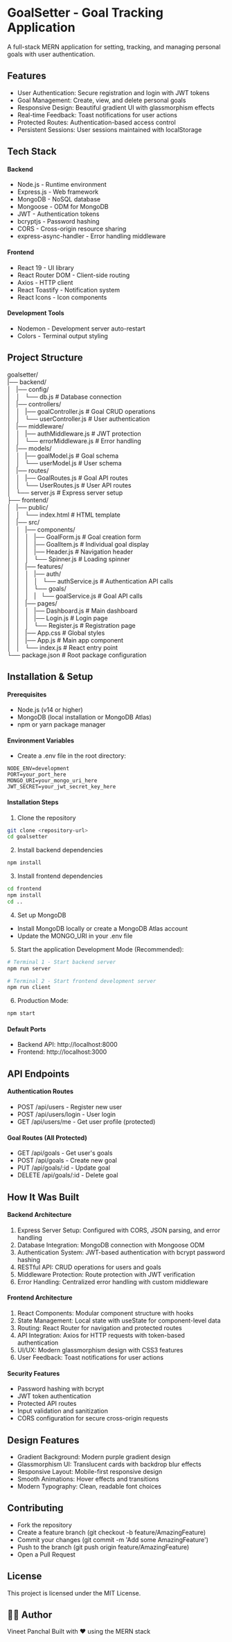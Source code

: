 # GoalSetter - Goal Tracking Application

A full-stack MERN application for setting, tracking, and managing personal goals with user authentication.

## Features

- User Authentication: Secure registration and login with JWT tokens
- Goal Management: Create, view, and delete personal goals
- Responsive Design: Beautiful gradient UI with glassmorphism effects
- Real-time Feedback: Toast notifications for user actions
- Protected Routes: Authentication-based access control
- Persistent Sessions: User sessions maintained with localStorage

## Tech Stack

#### Backend

- Node.js - Runtime environment
- Express.js - Web framework
- MongoDB - NoSQL database
- Mongoose - ODM for MongoDB
- JWT - Authentication tokens
- bcryptjs - Password hashing
- CORS - Cross-origin resource sharing
- express-async-handler - Error handling middleware

#### Frontend

- React 19 - UI library
- React Router DOM - Client-side routing
- Axios - HTTP client
- React Toastify - Notification system
- React Icons - Icon components

#### Development Tools

- Nodemon - Development server auto-restart
- Colors - Terminal output styling

## Project Structure
goalsetter/ <br />
|── backend/ <br />
│ &nbsp; |── config/ <br />
│ &nbsp; │ &nbsp; └── db.js              # Database connection <br />
│ &nbsp; |── controllers/ <br />
│ &nbsp; │ &nbsp; |── goalController.js  # Goal CRUD operations <br />
│ &nbsp; │ &nbsp; └── userController.js  # User authentication <br />
│ &nbsp; |── middleware/ <br />
│ &nbsp; │ &nbsp; |── authMiddleware.js  # JWT protection <br />
│ &nbsp; │ &nbsp;  └── errorMiddleware.js # Error handling <br />
│ &nbsp; |── models/ <br />
│ &nbsp; │ &nbsp; |── goalModel.js       # Goal schema <br />
│ &nbsp; │ &nbsp; └── userModel.js       # User schema <br />
│ &nbsp; |── routes/ <br />
│ &nbsp; │ &nbsp; |── GoalRoutes.js      # Goal API routes <br />
│ &nbsp; │ &nbsp; └── UserRoutes.js      # User API routes <br />
│ &nbsp; └── server.js              # Express server setup <br />
├── frontend/ <br />
│ &nbsp; |── public/ <br />
│ &nbsp; │ &nbsp; └── index.html         # HTML template <br />
│ &nbsp; |── src/ <br />
│ &nbsp; │ &nbsp; |── components/ <br />
│ &nbsp; │ &nbsp; │ &nbsp; |── GoalForm.js    # Goal creation form <br />
│ &nbsp; │ &nbsp; │ &nbsp; |── GoalItem.js    # Individual goal display <br />
│ &nbsp; │ &nbsp; │ &nbsp; |── Header.js      # Navigation header <br />
│ &nbsp; │ &nbsp; │ &nbsp; └── Spinner.js     # Loading spinner <br />
│ &nbsp; │ &nbsp; |── features/ <br />
│ &nbsp; │ &nbsp; │ &nbsp; |── auth/ <br />
│ &nbsp; │ &nbsp; │ &nbsp; │ &nbsp; └── authService.js  # Authentication API calls <br />
│ &nbsp; │ &nbsp; │ &nbsp; └── goals/ <br />
│ &nbsp; │ &nbsp; │ &nbsp; | &nbsp; └── goalService.js  # Goal API calls <br />
│ &nbsp; │ &nbsp; |── pages/ <br />
│ &nbsp; │ &nbsp; │ &nbsp; |── Dashboard.js   # Main dashboard <br />
│ &nbsp; │ &nbsp; │ &nbsp; |── Login.js       # Login page <br />
│ &nbsp; │ &nbsp; │ &nbsp; └── Register.js    # Registration page <br />
│ &nbsp; │ &nbsp; |── App.css           # Global styles <br />
│ &nbsp; │ &nbsp; |── App.js            # Main app component <br />
│ &nbsp; │ &nbsp; └── index.js          # React entry point <br />
└── package.json              # Root package configuration <br />

## Installation & Setup

#### Prerequisites

- Node.js (v14 or higher)
- MongoDB (local installation or MongoDB Atlas)
- npm or yarn package manager

#### Environment Variables
- Create a .env file in the root directory:
```env
NODE_ENV=development
PORT=your_port_here
MONGO_URI=your_mongo_uri_here
JWT_SECRET=your_jwt_secret_key_here
```

#### Installation Steps
1. Clone the repository
```bash
git clone <repository-url>
cd goalsetter
```

2. Install backend dependencies
```bash
npm install
```

3. Install frontend dependencies
```bash
cd frontend
npm install
cd ..
```

4. Set up MongoDB
- Install MongoDB locally or create a MongoDB Atlas account
- Update the MONGO_URI in your .env file

5. Start the application Development Mode (Recommended):
```bash
# Terminal 1 - Start backend server
npm run server

# Terminal 2 - Start frontend development server
npm run client
```

6. Production Mode:
```bash
npm start
```

#### Default Ports

- Backend API: http://localhost:8000
- Frontend: http://localhost:3000

## API Endpoints

#### Authentication Routes

- POST /api/users - Register new user
- POST /api/users/login - User login
- GET /api/users/me - Get user profile (protected)

#### Goal Routes (All Protected)

- GET /api/goals - Get user's goals
- POST /api/goals - Create new goal
- PUT /api/goals/:id - Update goal
- DELETE /api/goals/:id - Delete goal

## How It Was Built
#### Backend Architecture

1. Express Server Setup: Configured with CORS, JSON parsing, and error handling
2. Database Integration: MongoDB connection with Mongoose ODM
3. Authentication System: JWT-based authentication with bcrypt password hashing
4. RESTful API: CRUD operations for users and goals
5. Middleware Protection: Route protection with JWT verification
6. Error Handling: Centralized error handling with custom middleware

#### Frontend Architecture

1. React Components: Modular component structure with hooks
2. State Management: Local state with useState for component-level data
3. Routing: React Router for navigation and protected routes
4. API Integration: Axios for HTTP requests with token-based authentication
5. UI/UX: Modern glassmorphism design with CSS3 features
6. User Feedback: Toast notifications for user actions

#### Security Features

- Password hashing with bcrypt
- JWT token authentication
- Protected API routes
- Input validation and sanitization
- CORS configuration for secure cross-origin requests

## Design Features

- Gradient Background: Modern purple gradient design
- Glassmorphism UI: Translucent cards with backdrop blur effects
- Responsive Layout: Mobile-first responsive design
- Smooth Animations: Hover effects and transitions
- Modern Typography: Clean, readable font choices

## Contributing

- Fork the repository
- Create a feature branch (git checkout -b feature/AmazingFeature)
- Commit your changes (git commit -m 'Add some AmazingFeature')
- Push to the branch (git push origin feature/AmazingFeature)
- Open a Pull Request

## License
This project is licensed under the MIT License.

## 👨‍💻 Author

Vineet Panchal
Built with ❤️ using the MERN stack